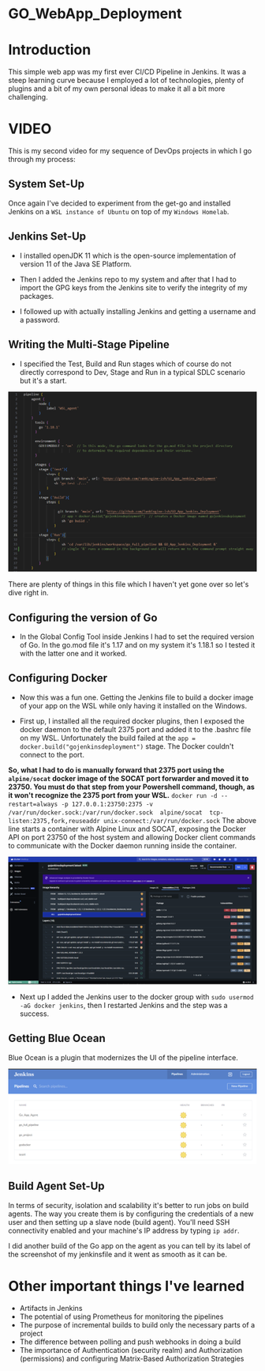 # GO_WebApp_Deployment

# Introduction

This simple web app was my first ever CI/CD Pipeline in Jenkins. It was a steep learning curve because I employed a lot of technologies,
plenty of plugins and a bit of my own personal ideas to make it all a bit more challenging.

# VIDEO

This is my second video for my sequence of DevOps projects in which I go through my process:


## System Set-Up

Once again I've decided to experiment from the get-go and installed Jenkins on a `WSL instance of Ubuntu` on top of my `Windows Homelab`.

## Jenkins Set-Up

* I installed openJDK 11 which is the open-source implementation of version 11 of the Java SE Platform.

* Then I added the Jenkins repo to my system and after that I had to import the GPG keys from the Jenkins site to verify the integrity of my packages.

* I followed up with actually installing Jenkins and getting a username and a password.

## Writing the Multi-Stage Pipeline

* I specified the Test, Build and Run stages which of course do not directly correspond to Dev, Stage and Run in a typical SDLC scenario but it's a start.

![jenkinsfile](public/31321321.png)

There are plenty of things in this file which I haven't yet gone over so let's dive right in.

## Configuring the version of Go

* In the Global Config Tool inside Jenkins I had to set the required version of Go. In the go.mod file it's 1.17 and on my system it's 1.18.1 so I tested it with the latter one and it worked.

## Configuring Docker

* Now this was a fun one. Getting the Jenkins file to build a docker image of your app on the WSL while only having it installed on the Windows.

* First up, I installed all the required docker plugins, then I exposed the docker daemon to the default 2375 port and added it to the .bashrc file on my WSL. Unfortunately the build failed at the `app = docker.build("gojenkinsdeployment")` stage. The Docker couldn't connect to the port. 

**So, what I had to do is manually forward that 2375 port using the `alpine/socat` docker image of the SOCAT port forwarder and moved it to 23750. You must do that step from your Powershell command, though, as it won't recognize the 2375 port from your WSL.**
`docker run -d --restart=always -p 127.0.0.1:23750:2375 -v /var/run/docker.sock:/var/run/docker.sock  alpine/socat  tcp-listen:2375,fork,reuseaddr unix-connect:/var/run/docker.sock` 
The above line starts a container with Alpine Linux and SOCAT, exposing the Docker API on port 23750 of the host system and allowing Docker client commands to communicate with the Docker daemon running inside the container.

![alt text](<public/docker cont.png>)

* Next up I added the Jenkins user to the docker group with `sudo usermod -aG docker jenkins`, then I restarted Jenkins and the step was a success.

## Getting Blue Ocean

Blue Ocean is a plugin that modernizes the UI of the pipeline interface.

![alt text](<public/go blue ocean.png>)

## Build Agent Set-Up

In terms of security, isolation and scalability it's better to run jobs on build agents. The way you create them is by configuring the credentials of a new user and then setting up a slave node (build agent). You'll need SSH connectivity enabled and your machine's IP address by typing `ip addr`.

I did another build of the Go app on the agent as you can tell by its label of the screenshot of my jenkinsfile and it went as smooth as it can be.

# Other important things I've learned

- Artifacts in Jenkins
- The potential of using Prometheus for monitoring the pipelines
- The purpose of incremental builds to build only the necessary parts of a project
- The difference between polling and push webhooks in doing a build
- The importance of Authentication (security realm) and Authorization (permissions) and configuring Matrix-Based Authorization Strategies